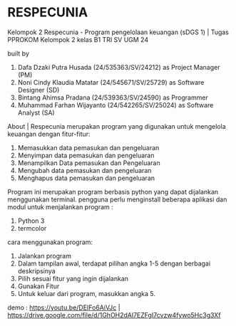 # RESPECUNIA
Kelompok 2
Respecunia - Program pengelolaan keuangan (sDGS 1) | Tugas PPROKOM Kelompok 2 kelas B1 TRI SV UGM 24

built by
1. Dafa Dzaki Putra Husada (24/535363/SV/24212) as Project Manager (PM)
2. Noni Cindy Klaudia Matatar (24/545671/SV/25729) as Software Designer (SD) 
3. Bintang Ahimsa Pradana (24/539363/SV/24590) as Programmer
4. Muhammad Farhan Wijayanto (24/542265/SV/25024) as Software Analyst (SA)

About |
Respecunia merupakan program yang digunakan untuk mengelola keuangan dengan fitur-fitur:
1. Memasukkan data pemasukan dan pengeluaran
2. Menyimpan data pemasukan dan pengeluaran
3. Menampilkan Data pemasukan dan Pengeluaran
4. Mengubah data pemasukan dan pengeluaran
5. Menghapus data pemasukan dan pengeluaran

Program ini merupakan program berbasis python yang dapat dijalankan menggunakan terminal.
pengguna perlu menginstall beberapa aplikasi dan modul untuk menjalankan program :
1. Python 3
2. termcolor

cara menggunakan program:
1. Jalankan program
2. Dalam tampilan awal, terdapat pilihan angka 1-5 dengan berbagai deskripsinya
3. Pilih sesuai fitur yang ingin dijalankan
4. Gunakan Fitur
5. Untuk keluar dari program, masukkan angka 5.

demo : https://youtu.be/DEIFo6AiVJc | https://drive.google.com/file/d/1GhOH2dAl7EZFgI7cvzw4fywo5Hc3g3Xf





